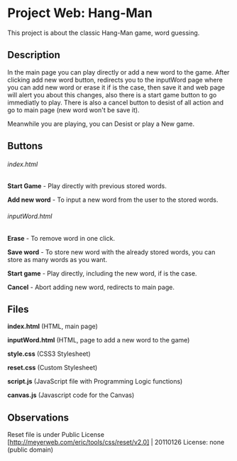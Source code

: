 # Project Web: Hang-Man

This project is about the classic Hang-Man game, word guessing.


## Description

In the main page you can play directly or add a new word to the game. After clicking add new word button, redirects you to the inputWord page where you can add new word or erase it if is the case, then save it and web page will alert you about this changes, also there is a start game button to go immediatly to play. There is also a cancel button to desist of all action and go to main page (new word won't be save it).

Meanwhile you are playing, you can Desist or play a New game.

## Buttons

###### index.html

**Start Game** - Play directly with previous stored words.

**Add new word** - To input a new word from the user to the stored words.


###### inputWord.html

**Erase** - To remove word in one click.

**Save word** - To store new word with the already stored words, you can store as many words as you want.

**Start game** - Play directly, including the new word, if is the case.

**Cancel** - Abort adding new word, redirects to main page.


## Files

**index.html** (HTML, main page)

**inputWord.html** (HTML, page to add a new word to the game)

**style.css** (CSS3 Stylesheet)

**reset.css** (Custom Stylesheet)

**script.js** (JavaScript file with Programming Logic functions)

**canvas.js** (Javascript code for the Canvas)

## Observations


Reset file is under Public License [http://meyerweb.com/eric/tools/css/reset/v2.0] | 20110126   License: none (public domain)


